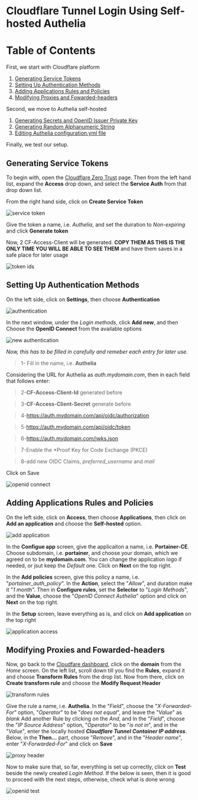 # Cloudflare Tunnel Login Using Self-hosted Authelia

# Table of Contents

First, we start with Cloudflare platform

1. <a href="#generating-service-tokens">Generating Service Tokens</a>
2. <a href="#setting-up-authentication-methods">Setting Up Authentication Methods</a>
3. <a href="#adding-applications-rules-and-policies">Adding Applications Rules and Policies</a>
4. <a href="#modifying-proxies-and-fowarded-headers">Modifying Proxies and Fowarded-headers</a>


Second, we move to Authelia self-hosted

1. <a href="#generating-secrets-and-openid-issuer-private-key">Generating Secrets and OpenID Issuer Private Key</a>
2. <a href="#generating-random-alphanumeric-string">Generating Random Alphanumeric String</a>
3. <a href="#editing-authelia-configuration.yml-file">Editing Authelia configuration.yml file</a>

Finally, we test our setup.




## Generating Service Tokens


To begin with, open the [Cloudflare Zero Trust](https://dash.teams.cloudflare.com/) page. Then from the left hand list, expand the **Access** drop down, and select the **Service Auth** from that drop down list.

From the right hand side, click on **Create Service Token**

![service token](/screenshots/service_token.png)

Give the token a name, i.e. *Authelia*, and set the duiration to *Non-expiring* and click **Generate token**

Now, 2 CF-Access-Client will be generated. **COPY THEM AS THIS IS THE ONLY TIME YOU WILL BE ABLE TO SEE THEM** and have them saves in a safe place for later usage

![token ids](/screenshots/token_ids.png)


## Setting Up Authentication Methods

On the left side, click on **Settings**, then choose **Authentication**

![authentication](/screenshots/authentication.png)


In the next window, under the *Login methods*, click **Add new**, and then Choose the **OpenID Connect** from the available options

![new authentication](/screenshots/new_authentication.png)


*Now, this has to be filled in carefully and remeber each entry for later use.*

> 1- Fill in the name, i.e. **Authelia**

Considering the URL for Authelia as *auth.mydomain.com*, then in each field that follows enter:

> 2-**CF-Access-Client-Id** generated before

> 3-**CF-Access-Client-Secret** generate before

> 4-https://auth.mydomain.com/api/oidc/authorization

> 5-https://auth.mydomain.com/api/oidc/token

> 6-https://auth.mydomain.com/jwks.json

> 7-Enable the *Proof Key for Code Exchange (PKCE)

> 8-add new OIDC Claims, *preferred_username* and *mail*

Click on Save

![openid connect](/screenshots/openid_connect.png)



## Adding Applications Rules and Policies

On the left side, click on **Access**, then choose **Applications**, then click on **Add an application** and choose the **Self-hosted** option.

![add application](/screenshots/add_application.png)

In the **Configue app** screen, give the applicaiton a name, i.e. **Portainer-CE**. Choose subdomain, i.e. **portainer**, and choose your domain, which we agreed on to be **mydomain.com**. You can change the application logo if needed, or jsut keep the *Default* one. Click on **Next** on the top right.

In the **Add policies** screen, give this policy a name, i.e. "*portainer_auth_policy*". In the **Action**, select the "*Allow*", and duration make it "*1 month*".
Then in **Configure rules**, set the **Selector** to "*Login Methods*", and the **Value**, choose the "*OpenID Connect Authelia*" option and click on **Next** on the top right.

In the **Setup** screen, leave everything as is, and click on **Add application** on the top right


![application access](/screenshots/application_access.png)







## Modifying Proxies and Fowarded-headers

Now, go back to the [Cloudfare dashboard](https://dash.cloudflare.com/), click on the **domain** from the *Home* screen. On the left list, scroll down till you find the **Rules**, expand it and choose **Transform Rules** from the drop list. 
Now from there, click on **Create transform rule** and choose the **Modify Request Header**

![transform rules](/screenshots/transform_rules.png)

Give the rule a name, i.e. **Authelia**. In the "*Field*", choose the "*X-Forwarded-For*" option, "*Operator*" to be "*does not equal*", and leave the "*Value*" as *blank*
Add another Rule by clicking on the *And*, and In the "*Field*", choose the "*IP Source Address*" option, "*Operator*" to be "*is not in*", and in the "*Value*", enter the locally hosted ***Cloudflare Tunnel Container IP address***.
Below, in the **Then...** part, choose "*Remove*", and in the "*Header name*", enter "*X-Forwarded-For*" and click on **Save**

![proxy header](/screenshots/proxy_header.png)









Now to make sure that, so far, everything is set up correctly, click on **Test** beside the newly created *Login Method*. If the below is seen, then it is good to proceed with the next steps, otherwise, check what is done wrong

![openid test](/screenshots/openid_test.png)
